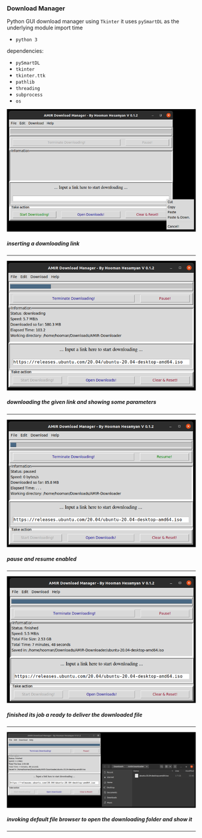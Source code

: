 ### Download Manager

Python GUI download manager using `Tkinter`
it uses `pySmartDL` as the underlying module 
import time

* `python 3`

dependencies:
* `pySmartDL`
* `tkinter`
* `tkinter.ttk`
* `pathlib`
* `threading`
* `subprocess`
* `os`
    


![Idle](https://github.com/hooman734/Download-Manager/blob/master/screenshots/right_click.png)
##### inserting a downloading link
----------------
![Idle](https://github.com/hooman734/Download-Manager/blob/master/screenshots/operation.png)
##### downloading the given link and showing some parameters
----------------
![Idle](https://github.com/hooman734/Download-Manager/blob/master/screenshots/paused.png)
##### pause and resume enabled
----------------
![Idle](https://github.com/hooman734/Download-Manager/blob/master/screenshots/done.png)
##### finished its job a ready to deliver the downloaded file
----------------
![Idle](https://github.com/hooman734/Download-Manager/blob/master/screenshots/show_file.png)
##### invoking default file browser to open the downloading folder and show it
----------------

